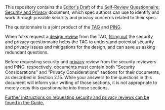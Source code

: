 This repository contains the [Editor's Draft](https://w3ctag.github.io/security-questionnaire/) of the [Self-Review Questionnaire: Security and Privacy](https://www.w3.org/TR/security-privacy-questionnaire/) document, which spec authors can use to identify and work through possible security and privacy concerns related to their spec.

The questionnaire is a joint product of the [TAG](https://tag.w3.org/) and [PING](https://www.w3.org/Privacy/IG/).

When folks request a [design review](https://github.com/w3ctag/design-reviews) from the TAG, [filling out](questionnaire.markdown) the security and privacy questionnaire helps the TAG to understand potential security and privacy issues and mitigations for the design, and can save us asking redundant questions.

Before requesting security and
[privacy](https://github.com/w3cping/privacy-reviews/issues) review
from the security reviewers and PING, respectively, documents must
contain both "Security Considerations" and "Privacy Considerations"
sections for their documents, as described in Section 2.15.  While
your answers to the questions in this document will inform your
writing of those sections, it is not appropriate to merely copy this
questionnaire into those sections.

[Further instructions on requesting security and privacy reviews can be found in the Guide.](https://w3c.github.io/documentreview/#how_to_get_horizontal_review)



